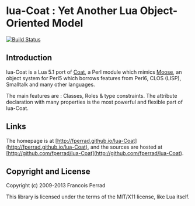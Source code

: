
lua-Coat : Yet Another Lua Object-Oriented Model
================================================

[![Build Status](https://travis-ci.org/fperrad/lua-Coat.png)](https://travis-ci.org/fperrad/lua-Coat)

Introduction
------------

lua-Coat is a Lua 5.1 port of [Coat](http://www.sukria.net/perl/coat/),
a Perl module which mimics [Moose](http://www.iinteractive.com/moose/),
an object system for Perl5 which borrows features from Perl6,
CLOS (LISP), Smalltalk and many other languages.

The main features are : Classes, Roles & type constraints.
The attribute declaration with many properties is the most
powerful and flexible part of lua-Coat.

Links
-----

The homepage is at [http://fperrad.github.io/lua-Coat](http://fperrad.github.io/lua-Coat),
and the sources are hosted at [http://github.com/fperrad/lua-Coat](http://github.com/fperrad/lua-Coat).

Copyright and License
---------------------

Copyright (c) 2009-2013 Francois Perrad

This library is licensed under the terms of the MIT/X11 license, like Lua itself.

